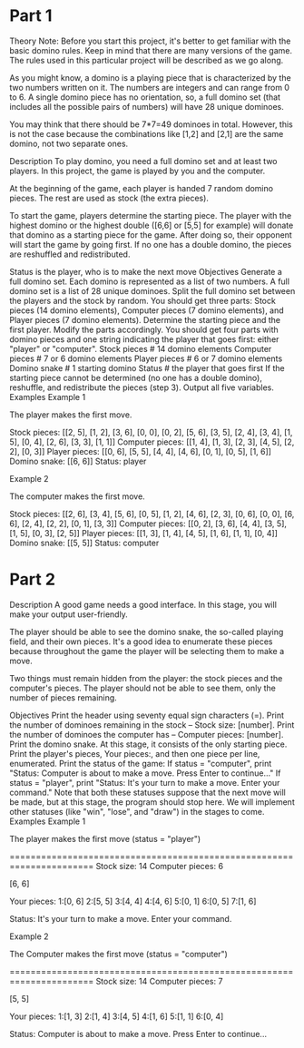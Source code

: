 # Part 1
Theory
Note:
Before you start this project, it's better to get familiar with the basic domino rules. Keep in mind that there are many versions of the game. The rules used in this particular project will be described as we go along.

As you might know, a domino is a playing piece that is characterized by the two numbers written on it. The numbers are integers and can range from 0 to 6. A single domino piece has no orientation, so, a full domino set (that includes all the possible pairs of numbers) will have 28 unique dominoes.

You may think that there should be 7*7=49 dominoes in total. However, this is not the case because the combinations like [1,2] and [2,1] are the same domino, not two separate ones.

Description
To play domino, you need a full domino set and at least two players. In this project, the game is played by you and the computer.

At the beginning of the game, each player is handed 7 random domino pieces. The rest are used as stock (the extra pieces).

To start the game, players determine the starting piece. The player with the highest domino or the highest double ([6,6] or [5,5] for example) will donate that domino as a starting piece for the game. After doing so, their opponent will start the game by going first. If no one has a double domino, the pieces are reshuffled and redistributed.

Status is the player, who is to make the next move
Objectives
Generate a full domino set. Each domino is represented as a list of two numbers. A full domino set is a list of 28 unique dominoes.
Split the full domino set between the players and the stock by random. You should get three parts: Stock pieces (14 domino elements), Computer pieces (7 domino elements), and Player pieces (7 domino elements).
Determine the starting piece and the first player. Modify the parts accordingly. You should get four parts with domino pieces and one string indicating the player that goes first: either "player" or "computer".
Stock pieces      # 14 domino elements
Computer pieces   # 7 or 6 domino elements
Player pieces     # 6 or 7 domino elements
Domino snake      # 1 starting domino
Status            # the player that goes first
If the starting piece cannot be determined (no one has a double domino), reshuffle, and redistribute the pieces (step 3).
Output all five variables.
Examples
Example 1

The player makes the first move.

Stock pieces: [[2, 5], [1, 2], [3, 6], [0, 0], [0, 2], [5, 6], [3, 5], [2, 4], [3, 4], [1, 5], [0, 4], [2, 6], [3, 3], [1, 1]]
Computer pieces: [[1, 4], [1, 3], [2, 3], [4, 5], [2, 2], [0, 3]]
Player pieces: [[0, 6], [5, 5], [4, 4], [4, 6], [0, 1], [0, 5], [1, 6]]
Domino snake: [[6, 6]]
Status: player

Example 2

The computer makes the first move.

Stock pieces: [[2, 6], [3, 4], [5, 6], [0, 5], [1, 2], [4, 6], [2, 3], [0, 6], [0, 0], [6, 6], [2, 4], [2, 2], [0, 1], [3, 3]]
Computer pieces: [[0, 2], [3, 6], [4, 4], [3, 5], [1, 5], [0, 3], [2, 5]]
Player pieces: [[1, 3], [1, 4], [4, 5], [1, 6], [1, 1], [0, 4]]
Domino snake: [[5, 5]]
Status: computer
# Part 2
Description
A good game needs a good interface. In this stage, you will make your output user-friendly.

The player should be able to see the domino snake, the so-called playing field, and their own pieces. It's a good idea to enumerate these pieces because throughout the game the player will be selecting them to make a move.

Two things must remain hidden from the player: the stock pieces and the computer's pieces. The player should not be able to see them, only the number of pieces remaining.

Objectives
Print the header using seventy equal sign characters (=).
Print the number of dominoes remaining in the stock – Stock size: [number].
Print the number of dominoes the computer has – Computer pieces: [number].
Print the domino snake. At this stage, it consists of the only starting piece.
Print the player's pieces, Your pieces:, and then one piece per line, enumerated.
Print the status of the game:
If status = "computer", print "Status: Computer is about to make a move. Press Enter to continue..."
If status = "player", print "Status: It's your turn to make a move. Enter your command."
Note that both these statuses suppose that the next move will be made, but at this stage, the program should stop here. We will implement other statuses (like "win", "lose", and "draw") in the stages to come.
Examples
Example 1

The player makes the first move (status = "player")

======================================================================
Stock size: 14
Computer pieces: 6

[6, 6]

Your pieces:
1:[0, 6]
2:[5, 5]
3:[4, 4]
4:[4, 6]
5:[0, 1]
6:[0, 5]
7:[1, 6]

Status: It's your turn to make a move. Enter your command.

Example 2

The Computer makes the first move (status = "computer")

======================================================================
Stock size: 14
Computer pieces: 7

[5, 5]

Your pieces:
1:[1, 3]
2:[1, 4]
3:[4, 5]
4:[1, 6]
5:[1, 1]
6:[0, 4]

Status: Computer is about to make a move. Press Enter to continue...
